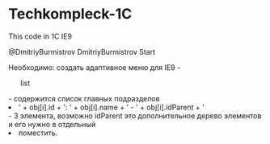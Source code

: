 # Techkompleck-1C
This code in 1C IE9

@DmitriyBurmistrov
DmitriyBurmistrov Start

Необходимо: создать адаптивное меню для IE9 - 
<ul> list </ul>  - содержится список главных подразделов

<li>' + obj[i].id + ': ' + obj[i].name + ' - ' + obj[i].idParent + ' </li> - 3 элемента, возможно idParent это дополнительное дерево элементов и его нужно в отдельный <li> поместить.
